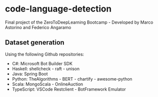 # code-language-detection
Final project of the ZeroToDeepLearning Bootcamp - Developed by Marco Astorino and Federico Angaramo

## Dataset generation
Using the following Github repositories:

* C#: Microsoft Bot Builder SDK
* Haskell: shellcheck - raft - unison
* Java: Spring Boot
* Python: TheAlgorithms - BERT - chartify - awesome-python
* Scala: MongoScala - OnlineAuction
* TypeScript: VSCode Restclient - BotFramework Emulator
